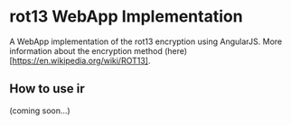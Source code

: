 # rot13 WebApp Implementation
A WebApp implementation of the rot13 encryption using AngularJS.
More information about the encryption method (here)[https://en.wikipedia.org/wiki/ROT13].

## How to use ir
(coming soon...)
